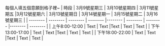 <!--
 * @Author: your name
 * @Date: 2022-03-09 10:15:59
 * @LastEditTime: 2022-03-09 10:23:16
 * @LastEditors: Please set LastEditors
 * @Description: 打开koroFileHeader查看配置 进行设置: https://github.com/OBKoro1/koro1FileHeader/wiki/%E9%85%8D%E7%BD%AE
 * @FilePath: \stroy\duty schedule.md
-->

每個人填五個意願到格子裡~
| 時段 | 3月9號星期三 | 3月10號星期四  | 3月11號星期五  |3月12號星期六  | 3月13號星期日  | 3月14號星期一  | 3月15號星期二  | 3月16號星期三  |
| -------- | -------- | -------- | -------- |-------- | -------- | -------- |-------- | -------- |
| 上午8:00-12:00   | Text     | Text     |Text     | Text     | Text     |
| 下午13:00-17:00   | Text     | Text     |Text     | Text     | Text     |
| 下午18:00-22:00   | Text     | Text     |Text     | Text     | Text     |